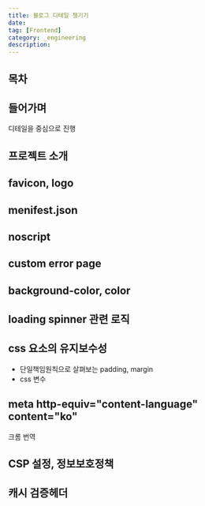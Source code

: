 ```yaml
---
title: 블로그 디테일 챙기기
date:
tag: [Frontend]
category: _engineering
description:
---
```


## 목차

## 들어가며

디테일을 중심으로 진행

## 프로젝트 소개

## favicon, logo

## menifest.json

## noscript

## custom error page

## background-color, color

## loading spinner 관련 로직

## css 요소의 유지보수성

- 단일책임원칙으로 살펴보는 padding, margin
- css 변수

## meta http-equiv="content-language" content="ko"

크롬 번역

## CSP 설정, 정보보호정책

## 캐시 검증헤더
